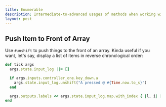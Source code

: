 ```yaml
---
title: Enumerable
description: Intermediate-to-advanced usages of methods when working with collections.
layout: post
---
```


## Push Item to Front of Array

Use `#unshift` to push things to the front of an array. Kinda useful if you want, let's say, display a list of items in reverse chronological order:

``` ruby
def tick args
  args.state.input_log ||= []

  if args.inputs.controller_one.key_down.a
    args.state.input_log.unshift("A pressed @ #{Time.now.to_s}")
  end

  args.outputs.labels << args.state.input_log.map.with_index { |l, i| [100, 500 - i * 32, l] }
end
```
